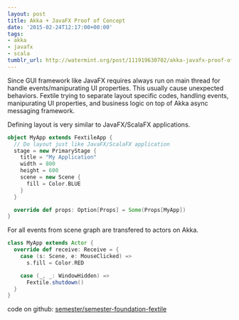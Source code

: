 ```yaml
---
layout: post
title: Akka + JavaFX Proof of Concept
date: '2015-02-24T12:17:00+00:00'
tags:
- akka
- javafx
- scala
tumblr_url: http://watermint.org/post/111919630702/akka-javafx-proof-of-concept
---
```


Since GUI framework like JavaFX requires always run on main thread for handle events/manipurating UI properties. This usually cause unexpected behaviors. Fextile trying to separate layout specific codes, handling events, manipurating UI properties, and business logic on top of Akka async messaging framework.

Defining layout is very similar to JavaFX/ScalaFX applications.

```scala
object MyApp extends FextileApp {
  // Do layout just like JavaFX/ScalaFX application
  stage = new PrimaryStage {
    title = "My Application"
    width = 800
    height = 600
    scene = new Scene {
      fill = Color.BLUE
    }
  }

  override def props: Option[Props] = Some(Props[MyApp])
}
```

For all events from scene graph are transfered to actors on Akka.

```scala
class MyApp extends Actor {
  override def receive: Receive = {
    case (s: Scene, e: MouseClicked) =>
      s.fill = Color.RED

    case (_, _: WindowHidden) =>
      Fextile.shutdown()
  }
}
```

code on github: [semester/semester-foundation-fextile](https://github.com/semester/semester-foundation-fextile)
